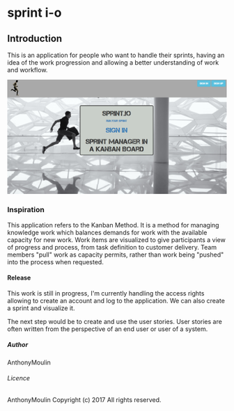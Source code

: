 # sprint i-o

## Introduction

This is an application for people who want to handle their sprints, having an idea of the work progression and allowing a better understanding of work and workflow.

![](https://raw.githubusercontent.com/AnthonyMoulin/sprint-i-o/master/exemplesprint.png)

### Inspiration

This application refers to the Kanban Method. It is a method for managing knowledge work which balances demands for work with the available capacity for new work. Work items are visualized to give participants a view of progress and process, from task definition to customer delivery. Team members "pull" work as capacity permits, rather than work being "pushed" into the process when requested.

#### Release

This work is still in progress, I'm currently handling the access rights allowing to create an account and log to the application. We can also create a sprint and visualize it.

The next step would be to create and use the user stories.  User stories are often written from the perspective of an end user or user of a system.

##### Author

AnthonyMoulin

###### Licence

AnthonyMoulin Copyright (c) 2017 All rights reserved.
